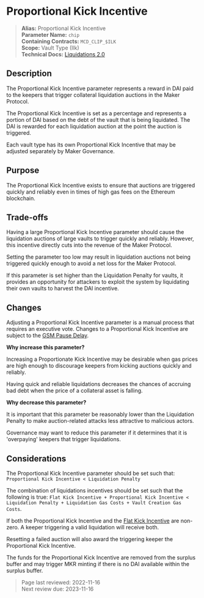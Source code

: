 # Proportional Kick Incentive

>**Alias:** Proportional Kick Incentive  
>**Parameter Name:** `chip`  
>**Containing Contracts:** `MCD_CLIP_$ILK`  
>**Scope:** Vault Type (Ilk)  
>**Technical Docs:** [Liquidations 2.0](https://docs.makerdao.com/smart-contract-modules/dog-and-clipper-detailed-documentation)   

## Description

The Proportional Kick Incentive parameter represents a reward in DAI paid to the keepers that trigger collateral liquidation auctions in the Maker Protocol.

The Proportional Kick Incentive is set as a percentage and represents a portion of DAI based on the debt of the vault that is being liquidated. The DAI is rewarded for each liquidation auction at the point the auction is triggered.

Each vault type has its own Proportional Kick Incentive that may be adjusted separately by Maker Governance.

## Purpose

The Proportional Kick Incentive exists to ensure that auctions are triggered quickly and reliably even in times of high gas fees on the Ethereum blockchain.

## Trade-offs

Having a large Proportional Kick Incentive parameter should cause the liquidation auctions of large vaults to trigger quickly and reliably. However, this incentive directly cuts into the revenue of the Maker Protocol.

Setting the parameter too low may result in liquidation auctions not being triggered quickly enough to avoid a net loss for the Maker Protocol.

If this parameter is set higher than the Liquidation Penalty for vaults, it provides an opportunity for attackers to exploit the system by liquidating their own vaults to harvest the DAI incentive.

## Changes

Adjusting a Proportional Kick Incentive parameter is a manual process that requires an executive vote. Changes to a Proportional Kick Incentive are subject to the [GSM Pause Delay](../core/param-gsm-pause-delay.md).

**Why increase this parameter?**

Increasing a Proportionate Kick Incentive may be desirable when gas prices are high enough to discourage keepers from kicking auctions quickly and reliably.

Having quick and reliable liquidations decreases the chances of accruing bad debt when the price of a collateral asset is falling.

**Why decrease this parameter?**

It is important that this parameter be reasonably lower than the Liquidation Penalty to make auction-related attacks less attractive to malicious actors.

Governance may want to reduce this parameter if it determines that it is 'overpaying' keepers that trigger liquidations.

## Considerations

The Proportional Kick Incentive parameter should be set such that: `Proportional Kick Incentive < Liquidation Penalty`

The combination of liquidations incentives should be set such that the following is true: `Flat Kick Incentive + Proportional Kick Incentive < Liquidation Penalty + Liquidation Gas Costs + Vault Creation Gas Costs`.

If both the Proportional Kick Incentive and the [Flat Kick Incentive](param-flat-kick-incentive.md) are non-zero. A keeper triggering a valid liquidation will receive both.

Resetting a failed auction will also award the triggering keeper the Proportional Kick Incentive.

The funds for the Proportional Kick Incentive are removed from the surplus buffer and may trigger MKR minting if there is no DAI available within the surplus buffer.

>Page last reviewed: 2022-11-16  
>Next review due: 2023-11-16  

